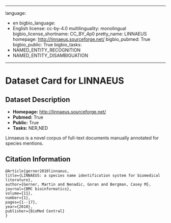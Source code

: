 
---
language: 
- en
bigbio_language: 
- English
license: cc-by-4.0
multilinguality: monolingual
bigbio_license_shortname: CC_BY_4p0
pretty_name: LINNAEUS
homepage: http://linnaeus.sourceforge.net/
bigbio_pubmed: True
bigbio_public: True
bigbio_tasks: 
- NAMED_ENTITY_RECOGNITION
- NAMED_ENTITY_DISAMBIGUATION
---


# Dataset Card for LINNAEUS

## Dataset Description

- **Homepage:** http://linnaeus.sourceforge.net/
- **Pubmed:** True
- **Public:** True
- **Tasks:** NER,NED


Linnaeus is a novel corpus of full-text documents manually annotated for species mentions.



## Citation Information

```
@Article{gerner2010linnaeus,
title={LINNAEUS: a species name identification system for biomedical literature},
author={Gerner, Martin and Nenadic, Goran and Bergman, Casey M},
journal={BMC bioinformatics},
volume={11},
number={1},
pages={1--17},
year={2010},
publisher={BioMed Central}
}

```
